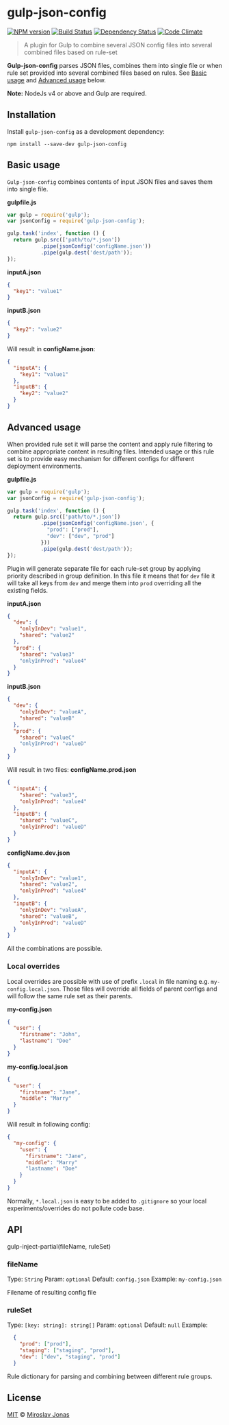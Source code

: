 # gulp-json-config

[![NPM version][npm-image]][npm-url]
[![Build Status][travis-image]][travis-url]
[![Dependency Status][depstat-image]][depstat-url]
[![Code Climate][codeclimate-image]][codeclimate-url]

> A plugin for Gulp to combine several JSON config files 
> into several combined files based on rule-set

**Gulp-json-config** parses JSON files, combines them into single file or when rule set provided into several combined files based on rules. See [Basic usage](#basic-usage) and [Advanced usage](#advanced-usage) below.

**Note:** NodeJs v4 or above and Gulp are required.

## Installation

Install `gulp-json-config` as a development dependency:

```shell
npm install --save-dev gulp-json-config
```

## Basic usage

`Gulp-json-config` combines contents of input JSON files and saves them into single file.

**gulpfile.js**
```javascript
var gulp = require('gulp');
var jsonConfig = require('gulp-json-config');

gulp.task('index', function () {
  return gulp.src(['path/to/*.json'])
           .pipe(jsonConfig('configName.json'))
           .pipe(gulp.dest('dest/path'));
});
```

**inputA.json**
```json
{
  "key1": "value1"
}
```

**inputB.json**
```json
{
  "key2": "value2"
}
```

Will result in **configName.json**:
```json
{
  "inputA": { 
    "key1": "value1" 
  },
  "inputB": { 
    "key2": "value2" 
  }  
}
```

## Advanced usage

When provided rule set it will parse the content and apply rule filtering to combine appropriate content in resulting files.
Intended usage or this rule set is to provide easy mechanism for different configs for different deployment environments.

**gulpfile.js**
```javascript
var gulp = require('gulp');
var jsonConfig = require('gulp-json-config');

gulp.task('index', function () {
  return gulp.src(['path/to/*.json'])
           .pipe(jsonConfig('configName.json', {
             "prod": ["prod"],
             "dev": ["dev", "prod"]
           }))
           .pipe(gulp.dest('dest/path'));
});
```

Plugin will generate separate file for each rule-set group by applying priority described in group definition.
In this file it means that for `dev` file it will take all keys from `dev` and merge them into `prod` overriding all the existing fields.

**inputA.json**
```json
{
  "dev": {
    "onlyInDev": "value1",
    "shared": "value2"
  }, 
  "prod": {
    "shared": "value3"
    "onlyInProd": "value4"
  }
}
```

**inputB.json**
```json
{
  "dev": {
    "onlyInDev": "valueA",
    "shared": "valueB"
  }, 
  "prod": {
    "shared": "valueC"
    "onlyInProd": "valueD"
  }
}
```

Will result in two files:
**configName.prod.json**
```json
{
  "inputA": { 
    "shared": "value3",
    "onlyInProd": "value4"
  },
  "inputB": { 
    "shared": "valueC",
    "onlyInProd": "valueD"
  }
}
```
**configName.dev.json**
```json
{
  "inputA": { 
    "onlyInDev": "value1",
    "shared": "value2",
    "onlyInProd": "value4"
  },
  "inputB": { 
    "onlyInDev": "valueA",
    "shared": "valueB",
    "onlyInProd": "valueD"
  }
}
```
 
All the combinations are possible.

### Local overrides

Local overrides are possible with use of prefix `.local` in file naming e.g. `my-config.local.json`. Those files will override all fields of parent configs and will follow the same rule set as their parents. 

**my-config.json**
```json
{
  "user": {
    "firstname": "John",
    "lastname": "Doe"
  }
}
```

**my-config.local.json**
```json
{
  "user": {
    "firstname": "Jane",
    "middle": "Marry"
  }
}
```

Will result in following config:
```json
{
  "my-config": {
    "user": {
      "firstname": "Jane",
      "middle": "Marry"
      "lastname": "Doe"
    }  
  }
}
```

Normally, `*.local.json` is easy to be added to `.gitignore` so your local experiments/overrides do not pollute code base.
 
## API
 
gulp-inject-partial(fileName, ruleSet)
 
### fileName
Type: `String`
Param: `optional`
Default: `config.json`
Example: `my-config.json`

Filename of resulting config file


###
### ruleSet
Type: `[key: string]: string[]`
Param: `optional`
Default: `null`
Example: 
```json
  {
    "prod": ["prod"],
    "staging": ["staging", "prod"],
    "dev": ["dev", "staging", "prod"]
  }
```

Rule dictionary for parsing and combining between different rule groups. 

## License

[MIT](http://en.wikipedia.org/wiki/MIT_License) © [Miroslav Jonas](mailto:meeroslav@yahoo.com)

[npm-url]: https://npmjs.org/package/gulp-json-config
[npm-image]: https://badge.fury.io/js/gulp-json-config.png

[travis-url]: http://travis-ci.org/meeroslav/gulp-json-config
[travis-image]: https://travis-ci.org/meeroslav/gulp-json-config.svg?branch=master

[depstat-url]: https://david-dm.org/meeroslav/gulp-json-config
[depstat-image]: https://david-dm.org/meeroslav/gulp-json-config.png

[codeclimate-url]: https://codeclimate.com/github/meeroslav/gulp-json-config
[codeclimate-image]: https://codeclimate.com/github/meeroslav/gulp-json-config/badges/gpa.svg